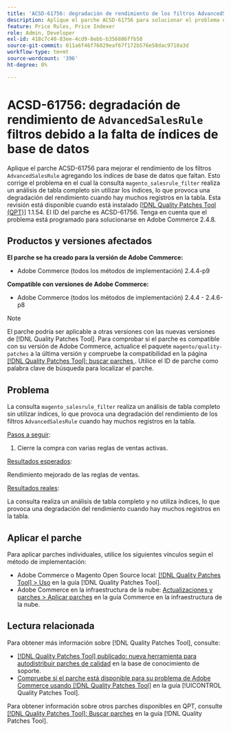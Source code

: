 ```yaml
---
title: 'ACSD-61756: degradación de rendimiento de los filtros AdvancedSalesRule debido a la falta de índices de base de datos'
description: Aplique el parche ACSD-61756 para solucionar el problema de Adobe Commerce, donde la consulta magento_salesrule_filter realiza un análisis de tabla completo sin utilizar índices, lo que provoca una degradación del rendimiento al gestionar grandes volúmenes de registros. Este parche mejora el rendimiento añadiendo los índices de base de datos que faltan para los filtros AdvancedSalesRule.
feature: Price Rules, Price Indexer
role: Admin, Developer
exl-id: 418c7c40-83ee-4cd9-8ebb-b356886ffb58
source-git-commit: 011a6f46f76029eaf67f172b576e58dac9710a3d
workflow-type: tm+mt
source-wordcount: '396'
ht-degree: 0%

---
```


# ACSD-61756: degradación de rendimiento de `AdvancedSalesRule` filtros debido a la falta de índices de base de datos

Aplique el parche ACSD-61756 para mejorar el rendimiento de los filtros `AdvancedSalesRule` agregando los índices de base de datos que faltan. Esto corrige el problema en el cual la consulta `magento_salesrule_filter` realiza un análisis de tabla completo sin utilizar los índices, lo que provoca una degradación del rendimiento cuando hay muchos registros en la tabla. Esta revisión está disponible cuando está instalado [[!DNL Quality Patches Tool (QPT)]](https://experienceleague.adobe.com/es/docs/commerce-operations/tools/quality-patches-tool/quality-patches-tool-to-self-serve-quality-patches) 1.1.54. El ID del parche es ACSD-61756. Tenga en cuenta que el problema está programado para solucionarse en Adobe Commerce 2.4.8.

## Productos y versiones afectados

**El parche se ha creado para la versión de Adobe Commerce:**

* Adobe Commerce (todos los métodos de implementación) 2.4.4-p9

**Compatible con versiones de Adobe Commerce:**

* Adobe Commerce (todos los métodos de implementación) 2.4.4 - 2.4.6-p8

>[!NOTE]
>
>El parche podría ser aplicable a otras versiones con las nuevas versiones de [!DNL Quality Patches Tool]. Para comprobar si el parche es compatible con su versión de Adobe Commerce, actualice el paquete `magento/quality-patches` a la última versión y compruebe la compatibilidad en la página [[!DNL Quality Patches Tool]: buscar parches ](https://experienceleague.adobe.com/tools/commerce-quality-patches/index.html?lang=es). Utilice el ID de parche como palabra clave de búsqueda para localizar el parche.

## Problema

La consulta `magento_salesrule_filter` realiza un análisis de tabla completo sin utilizar índices, lo que provoca una degradación del rendimiento de los filtros `AdvancedSalesRule` cuando hay muchos registros en la tabla.

<u>Pasos a seguir</u>:

1. Cierre la compra con varias reglas de ventas activas.

<u>Resultados esperados</u>:

Rendimiento mejorado de las reglas de ventas.

<u>Resultados reales</u>:

La consulta realiza un análisis de tabla completo y no utiliza índices, lo que provoca una degradación del rendimiento cuando hay muchos registros en la tabla.

## Aplicar el parche

Para aplicar parches individuales, utilice los siguientes vínculos según el método de implementación:

* Adobe Commerce o Magento Open Source local: [[!DNL Quality Patches Tool] > Uso](/help/tools/quality-patches-tool/usage.md) en la guía [!DNL Quality Patches Tool].
* Adobe Commerce en la infraestructura de la nube: [Actualizaciones y parches > Aplicar parches](https://experienceleague.adobe.com/docs/commerce-cloud-service/user-guide/develop/upgrade/apply-patches.html?lang=es) en la guía Commerce en la infraestructura de la nube.

## Lectura relacionada

Para obtener más información sobre [!DNL Quality Patches Tool], consulte:

* [[!DNL Quality Patches Tool] publicado: nueva herramienta para autodistribuir parches de calidad](https://experienceleague.adobe.com/es/docs/commerce-operations/tools/quality-patches-tool/quality-patches-tool-to-self-serve-quality-patches) en la base de conocimiento de soporte.
* [Compruebe si el parche está disponible para su problema de Adobe Commerce usando [!DNL Quality Patches Tool]](/help/tools/quality-patches-tool/patches-available-in-qpt/check-patch-for-magento-issue-with-magento-quality-patches.md) en la guía [!UICONTROL Quality Patches Tool].

Para obtener información sobre otros parches disponibles en QPT, consulte [[!DNL Quality Patches Tool]: Buscar parches](https://experienceleague.adobe.com/tools/commerce-quality-patches/index.html?lang=es) en la guía [!DNL Quality Patches Tool].
